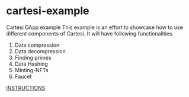 # cartesi-example

Cartesi DApp example
This example is an effort to showcase how to use different components of Cartesi.
It will have following functionalities.

1. Data compression
2. Data decompression
3. Finding primes
4. Data Hashing
5. Minting-NFTs
6. Faucet

[INSTRUCTIONS](https://github.com/jjhbk/cartesi-example/blob/main/INSTRUCTIONS.MD)
